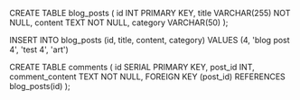 CREATE TABLE blog_posts (
    id INT PRIMARY KEY,
    title VARCHAR(255) NOT NULL,
    content TEXT NOT NULL,
    category VARCHAR(50)
);

INSERT INTO blog_posts (id, title, content, category) VALUES (4, 'blog post 4', 'test 4', 'art')


CREATE TABLE comments (
    id SERIAL PRIMARY KEY,
    post_id INT,
    comment_content TEXT NOT NULL,
    FOREIGN KEY (post_id) REFERENCES blog_posts(id)
);